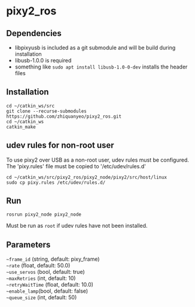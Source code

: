 
# pixy2_ros

## Dependencies
* libpixyusb is included as a git submodule and will be build during installation
* libusb-1.0.0 is required
* something like `sudo apt install libusb-1.0-0-dev` installs the header files

## Installation
```
cd ~/catkin_ws/src
git clone --recurse-submodules https://github.com/zhiquanyeo/pixy2_ros.git
cd ~/catkin_ws
catkin_make
```

## udev rules for non-root user
To use pixy2 over USB as a non-root user, udev rules must be configured.  
The 'pixy.rules' file must be copied to '/etc/udev/rules.d'

```
cd ~/catkin_ws/src/pixy2_ros/pixy2_node/pixy2/src/host/linux
sudo cp pixy.rules /etc/udev/rules.d/
```

## Run
```
rosrun pixy2_node pixy2_node
```
Must be run as `root` if udev rules have not been installed.

## Parameters
`~frame_id` (string, default: pixy_frame)  
`~rate` (float, default: 50.0)  
`~use_servos` (bool, default: true)  
`~maxRetries` (int, default: 10)  
`~retryWaitTime` (float, default: 10.0)  
`~enable_lamp`(bool, default: false)  
`~queue_size` (int, default: 50)  
